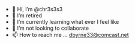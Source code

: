 - 👋 Hi, I’m @chr3s3s3
- 👀 I’m retired
- 🌱 I’m currently learning what ever I feel like
- 💞️ I’m not looking to collaborate
- 📫 How to reach me ... dbyrne33@comcast.net

<!---
chr3s3s3/chr3s3s3 is a ✨ special ✨ repository because its `README.md` (this file) appears on your GitHub profile.
You can click the Preview link to take a look at your changes.
--->
